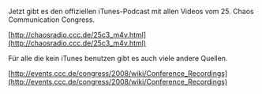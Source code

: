 <!--
.. title: 25C3 Videos als iTunes-Podcast
.. slug: 756-25c3-videos-als-itunes-podcast
.. date: 2009-01-31 17:09:54
.. tags: Chaos Computer Club,Chaos Communication Congress,download,Hacker,iTunes,Videos,Podcasts
.. description: 
.. type: text
-->

Jetzt gibt es den offiziellen iTunes-Podcast mit allen Videos vom 25. Chaos Communication Congress.
<!-- TEASER_END -->

[http://chaosradio.ccc.de/25c3_m4v.html](http://chaosradio.ccc.de/25c3_m4v.html)

Für alle die kein iTunes benutzen gibt es auch viele andere Quellen.

[http://events.ccc.de/congress/2008/wiki/Conference_Recordings](http://events.ccc.de/congress/2008/wiki/Conference_Recordings)
